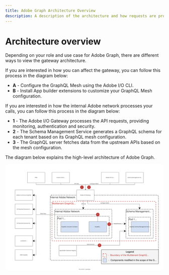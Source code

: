 ```yaml
---
title: Adobe Graph Architecture Overview
description: A description of the architecture and how requests are processed inside Adobe Graph.
---
```


# Architecture overview

Depending on your role and use case for Adobe Graph, there are different ways to view the gateway architecture.

If you are interested in how you can affect the gateway, you can follow this process in the diagram below:

-  **A** - Configure the GraphQL Mesh using the Adobe I/O CLI.
-  **B** - Install App builder extensions to customize your GraphQL Mesh configuration.

If you are interested in how the internal Adobe network processes your calls, you can follow this process in the diagram below:

-  **1** - The Adobe I/O Gateway processes the API requests, providing monitoring, authentication and security.
-  **2** - The Schema Management Service generates a GraphQL schema for each tenant based on its GraphQL mesh configuration.
-  **3** - The GraphQL server fetches data from the upstream APIs based on the mesh configuration.

The diagram below explains the high-level architecture of Adobe Graph.

![architecture diagram](../images/adobe-graph-architecture.svg)